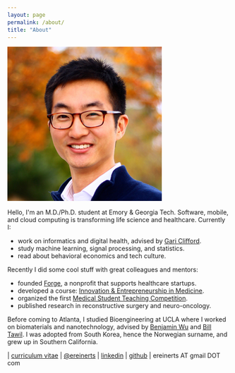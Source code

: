 ```yaml
---
layout: page
permalink: /about/
title: "About"
---
```


<img src="/images/erik.jpg">

Hello, I'm an M.D./Ph.D. student at Emory & Georgia Tech. Software, mobile, and cloud computing is transforming life science and healthcare. Currently I:

+ work on informatics and digital health, advised by [Gari Clifford](http://gdclifford.info/gari).
+ study machine learning, signal processing, and statistics.
+ read about behavioral economics and tech culture.

Recently I did some cool stuff with great colleagues and mentors:

+ founded [Forge](http://forgehealth.org), a nonprofit that supports healthcare startups.
+ developed a course: [Innovation & Entrepreneurship in Medicine](http://erikreinertsen.com/iemed/).
+ organized the first [Medical Student Teaching Competition](http://emorymstc.com/).
+ published research in reconstructive surgery and neuro-oncology.

Before coming to Atlanta, I studied Bioengineering at UCLA where I worked on biomaterials and nanotechnology, advised by [Benjamin Wu](http://www.bioeng.ucla.edu/people/faculty/Faculty/benjamin-m.-wu-d.d.s.-ph.d) and [Bill Tawil](http://www.bioeng.ucla.edu/people/faculty/adjunct-faculty/bill-j.-tawil-ph.d). I was adopted from South Korea, hence the Norwegian surname, and grew up in Southern California.

<i class="fa fa-graduation-cap"></i> | [curriculum vitae](https://dl.dropboxusercontent.com/u/1102315/Erik%20Reinertsen%20CV.pdf)
<i class="fa fa-twitter"></i> | [@ereinerts](http://www.twitter.com/ereinerts)
<i class="fa fa-linkedin"></i> | [linkedin](http://www.linkedin.com/in/erikreinertsen/)
<i class="fa fa-github"></i> | [github](https://github.com/erikreinerts)
<i class="fa fa-envelope"></i> | ereinerts AT gmail DOT com
